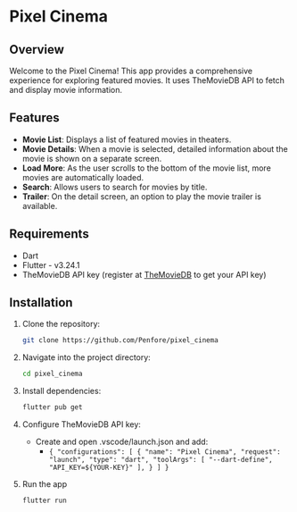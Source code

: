 # Pixel Cinema

## Overview

Welcome to the Pixel Cinema! This app provides a comprehensive experience for exploring featured movies. It uses TheMovieDB API to fetch and display movie information.

## Features

- **Movie List**: Displays a list of featured movies in theaters.
- **Movie Details**: When a movie is selected, detailed information about the movie is shown on a separate screen.
- **Load More**: As the user scrolls to the bottom of the movie list, more movies are automatically loaded.
- **Search**: Allows users to search for movies by title.
- **Trailer**: On the detail screen, an option to play the movie trailer is available.

## Requirements

- Dart
- Flutter - v3.24.1
- TheMovieDB API key (register at [TheMovieDB](https://www.themoviedb.org/) to get your API key)

## Installation

1. Clone the repository:

   ```sh
   git clone https://github.com/Penfore/pixel_cinema
   ```

2. Navigate into the project directory:

    ```sh
    cd pixel_cinema
    ```
3. Install dependencies:

    ```sh
    flutter pub get
    ```
4. Configure TheMovieDB API key:

    - Create and open .vscode/launch.json and add:
        - `{
    "configurations": [
        {
            "name": "Pixel Cinema",
            "request": "launch",
            "type": "dart",
            "toolArgs": [
                "--dart-define",
                "API_KEY=${YOUR-KEY}"
            ],
        }
    ]
}`

5. Run the app

    ```sh
    flutter run
    ```
